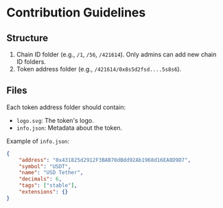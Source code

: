 ﻿# Contribution Guidelines

## Structure

1. Chain ID folder (e.g., `/1`, `/56`, `/421614`). Only admins can add new chain ID folders.
2. Token address folder (e.g., `/421614/0x8s5d2fsd....5s8s6`).

## Files

Each token address folder should contain:

-   `logo.svg`: The token's logo.
-   `info.json`: Metadata about the token.

Example of `info.json`:

```json
{
    "address": "0x431825d2912F3BAB70dBdd92Ab1968d16EA8D9D7",
    "symbol": "USDT",
    "name": "USD Tether",
    "decimals": 6,
    "tags": ["stable"],
    "extensions": {}
}
```
